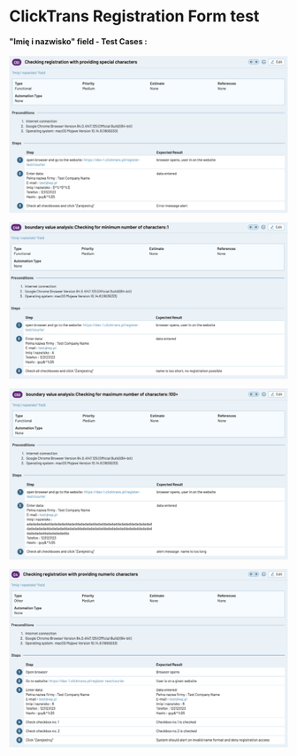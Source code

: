 # ClickTrans Registration Form test

#### "Imię i nazwisko" field - Test Cases :

![](https://github.com/kkowalRepository/kkowal_portfolio/blob/master/Manual%20Testing/ClickTrans%20mockup%20registration%20form%20test/testCases/firstLastName/firstLastName1.png)

![](https://github.com/kkowalRepository/kkowal_portfolio/blob/master/Manual%20Testing/ClickTrans%20mockup%20registration%20form%20test/testCases/firstLastName/firstLastName2.png)

![](https://github.com/kkowalRepository/kkowal_portfolio/blob/master/Manual%20Testing/ClickTrans%20mockup%20registration%20form%20test/testCases/firstLastName/firstLastName3.png)

![](https://github.com/kkowalRepository/kkowal_portfolio/blob/master/Manual%20Testing/ClickTrans%20mockup%20registration%20form%20test/testCases/firstLastName/firstLastName4.png)